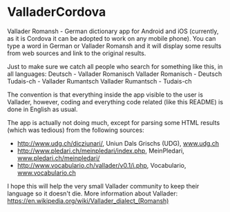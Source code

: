 ValladerCordova
===============

Vallader Romansh - German dictionary app for Android and iOS (currently, as it is Cordova it can be adopted to work on any mobile phone). You can type a word in German or Vallader Romansh and it will display some results from web sources and link to the original results.

Just to make sure we catch all people who search for something like this, in all languages:
Deutsch - Vallader Romanisch
Vallader Romanisch - Deutsch
Tudais-ch - Vallader Rumantsch
Vallader Rumantsch - Tudais-ch

The convention is that everything inside the app visible to the user is Vallader, however, coding and everything code related (like this README) is done in English as usual.

The app is actually not doing much, except for parsing some HTML results (which was tedious) from the following sources:
* http://www.udg.ch/dicziunari/, Uniun Dals Grischs (UDG), www.udg.ch
* http://www.pledari.ch/meinpledari/index.php, MeinPledari, www.pledari.ch/meinpledari/
* http://www.vocabulario.ch/vallader/v0.1/i.php, Vocabulario, www.vocabulario.ch

I hope this will help the very small Vallader community to keep their language so it doesn't die. More information about Vallader: https://en.wikipedia.org/wiki/Vallader_dialect_(Romansh)
